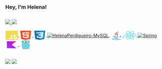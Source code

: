 ### Hey, I'm Helena!

##

<div>
 <a href="https://github.com/helenaperdigueiro">
 <img height="180em" src="https://github-readme-stats.vercel.app/api?username=helenaperdigueiro&show_icons=true&theme=onedark&include_all_commits=true&count_private=true&hide_rank=true&hide_border=true"/>
 <img height="180em" src="https://github-readme-stats.vercel.app/api/top-langs/?username=helenaperdigueiro&layout=compact&langs_count=7&theme=onedark&hide_border=true"/>
</div>

<div style="display: inline_block"><br>
 <img align="center" alt="HelenaPerdigueiro-Js" height="30" width="40" src="https://raw.githubusercontent.com/devicons/devicon/master/icons/javascript/javascript-plain.svg">
 <img align="center" alt="HelenaPerdigueiro-HTML" height="30" width="40" src="https://raw.githubusercontent.com/devicons/devicon/master/icons/html5/html5-original.svg">
 <img align="center" alt="HelenaPerdigueiro-CSS" height="30" width="40" src="https://raw.githubusercontent.com/devicons/devicon/master/icons/css3/css3-original.svg">
 <img align="center" alt="HelenaPerdigueiro-MySQL" height="30" width="40" src="https://cdn.jsdelivr.net/gh/devicons/devicon/icons/mysql/mysql-original.svg">
 <img align="center" alt="Java" height="30" width="40" src="https://raw.githubusercontent.com/devicons/devicon/9f4f5cdb393299a81125eb5127929ea7bfe42889/icons/java/java-original.svg">
 <img align="center" alt="React" height="30" width="40" src="https://raw.githubusercontent.com/devicons/devicon/master/icons/react/react-original.svg">
 <img align="center" alt="Spring" height="30" width="40" src="https://cdn.jsdelivr.net/gh/devicons/devicon/icons/spring/spring-original.svg" />
 <img align="center" alt="Kotlin" height="30" width="40" src="https://github.com/devicons/devicon/blob/v2.15.1/icons/kotlin/kotlin-original.svg" />
 <img align="center" alt="Golang" height="30" width="40" src="https://github.com/devicons/devicon/blob/v2.15.1/icons/go/go-original.svg" />
</div>

  ##
  
<div>
 <a href="https://www.linkedin.com/in/helenaperdigueiro/" target="_blank"><img src="https://img.shields.io/badge/LinkedIn-0077B5?style=for-the-badge&logo=linkedin&logoColor=white" target="_blank"></a> 
 <a href = "mailto:helena.perdigueiro@gmail.com"><img src="https://img.shields.io/badge/Gmail-D14836?style=for-the-badge&logo=gmail&logoColor=white"></a>
 
</div>
